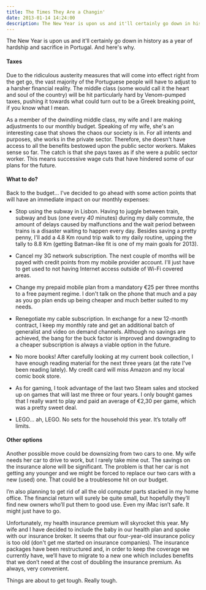 ```yaml
---
title: The Times They Are a Changin'
date: 2013-01-14 14:24:00
description: The New Year is upon us and it'll certainly go down in history as a year of hardship and sacrifice in Portugal. And here's why.
---
```


The New Year is upon us and it'll certainly go down in history as a year of hardship and sacrifice in Portugal. And here's why.

#### Taxes

Due to the ridiculous austerity measures that will come into effect right from the get go, the vast majority of the Portuguese people will have to adjust to a harsher financial reality. The middle class (some would call it the heart and soul of the country) will be hit particularly hard by Venom-pumped taxes, pushing it towards what could turn out to be a Greek breaking point, if you know what I mean.

As a member of the dwindling middle class, my wife and I are making adjustments to our monthly budget. Speaking of my wife, she's an interesting case that shows the chaos our society is in. For all intents and purposes, she works in the private sector. Therefore, she doesn't have access to all the benefits bestowed upon the public sector workers. Makes sense so far. The catch is that she pays taxes as if she were a public sector worker. This means successive wage cuts that have hindered some of our plans for the future.

#### What to do?

Back to the budget... I've decided to go ahead with some action points that will have an immediate impact on our monthly expenses:
* Stop using the subway in Lisbon. Having to juggle between train, subway and bus (one every *40* minutes) during my daily commute, the amount of delays caused by malfunctions and the wait period between trains is a disaster waiting to happen every day. Besides saving a pretty penny, I'll add a 4.8 Km round trip walk to my daily routine, upping the tally to 8.8 Km (getting Batman-like fit is one of my main goals for 2013).

* Cancel my 3G network subscription. The next couple of months will be payed with credit points from my mobile provider account. I'll just have to get used to not having Internet access outside of Wi-Fi covered areas.

* Change my prepaid mobile plan from a mandatory €25 per three months to a free payment regime. I don't talk on the phone that much and a pay as you go plan ends up being cheaper and much better suited to my needs.

* Renegotiate my cable subscription. In exchange for a new 12-month contract, I keep my monthly rate and get an additional batch of generalist and video on demand channels. Although no savings are achieved, the bang for the buck factor is improved and downgrading to a cheaper subscription is always a viable option in the future.

* No more books! After carefully looking at my current book collection, I have enough reading material for the next three years (at the rate I've been reading lately). My credit card will miss Amazon and my local comic book store.

* As for gaming, I took advantage of the last two Steam sales and stocked up on games that will last me three or four years. I only bought games that I really want to play and paid an average of €2,30 per game, which was a pretty sweet deal.

* LEGO... ah, LEGO. No sets for the household this year. It’s totally off limits.

#### Other options

Another possible move could be downsizing from two cars to one. My wife needs her car to drive to work, but I rarely take mine out. The savings on the insurance alone will be significant. The problem is that her car is not getting any younger and we might be forced to replace our two cars with a new (used) one. That could be a troublesome hit on our budget.

I’m also planning to get rid of all the old computer parts stacked in my home office. The financial return will surely be quite small, but hopefully they’ll find new owners who’ll put them to good use. Even my iMac isn’t safe. It might just have to go.

Unfortunately, my health insurance premium will skyrocket this year. My wife and I have decided to include the baby in our health plan and spoke with our insurance broker. It seems that our four-year-old insurance policy is too old (don't get me started on insurance companies). The insurance packages have been restructured and, in order to keep the coverage we currently have, we’ll have to migrate to a new one which includes benefits that we don’t need at the cost of doubling the insurance premium. As always, very convenient.

Things are about to get tough. Really tough.
